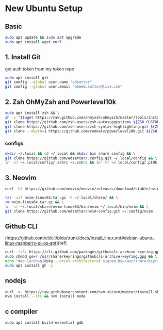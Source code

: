 # New Ubuntu Setup
## Basic

```sh
sudo apt update && sudo apt upgrade
sudo apt install wget curl
```


## 1. Install Git
get auth token from my token repo

```sh
sudo apt install git
git config --global user.name "edsattar"
git config --global user.email "ahmed.sattar@live.com"
```

## 2. Zsh OhMyZsh and Powerlevel10k

```sh
sudo apt install zsh && \
sh -c "$(wget https://raw.github.com/ohmyzsh/ohmyzsh/master/tools/install.sh -O -)" && \
git clone https://github.com/zsh-users/zsh-autosuggestions ${ZSH_CUSTOM:-~/.oh-my-zsh/custom}/plugins/zsh-autosuggestions && \
git clone https://github.com/zsh-users/zsh-syntax-highlighting.git ${ZSH_CUSTOM:-~/.oh-my-zsh/custom}/plugins/zsh-syntax-highlighting && \
git clone --depth=1 https://github.com/romkatv/powerlevel10k.git ${ZSH_CUSTOM:-$HOME/.oh-my-zsh/custom}/themes/powerlevel10k
```
### configs

```sh
mkdir ~/.local && cd ~/.local && mkdir bin share config && \
git clone https://github.com/edsattar/.config.git ~/.local/config && \
ln -sf ~/.local/config/.zshrc ~/.zshrc && ln -sf ~/.local/config/.p10k.zsh ~/.p10k.zsh
```
## 3. Neovim

```sh
curl -LO https://github.com/neovim/neovim/releases/download/stable/nvim-linux64.tar.gz
```
```sh
tar -xzf nvim-linux64.tar.gz -C ~/.local/share/ && \
rm nvim-linux64.tar.gz && \
ln -sf ~/.local/share/nvim-linux64/bin/nvim ~/.local/bin/nvim && \
git clone https://github.com/edsattar/nvim-config.git ~/.config/nvim
```

## Github CLI
(https://github.com/cli/cli/blob/trunk/docs/install_linux.md#debian-ubuntu-linux-raspberry-pi-os-apt)[ref]
```sh
curl -fsSL https://cli.github.com/packages/githubcli-archive-keyring.gpg | sudo dd of=/usr/share/keyrings/githubcli-archive-keyring.gpg && \
sudo chmod go+r /usr/share/keyrings/githubcli-archive-keyring.gpg && \
echo "deb [arch=$(dpkg --print-architecture) signed-by=/usr/share/keyrings/githubcli-archive-keyring.gpg] https://cli.github.com/packages stable main" | sudo tee /etc/apt/sources.list.d/github-cli.list > /dev/null && \
sudo apt install gh -y
```

## nodejs

```sh
curl -o- https://raw.githubusercontent.com/nvm-sh/nvm/master/install.sh | bash
nvm install --lts && nvm install node
```

## c compiler

```sh
sudo apt install build-essential gdb
```

